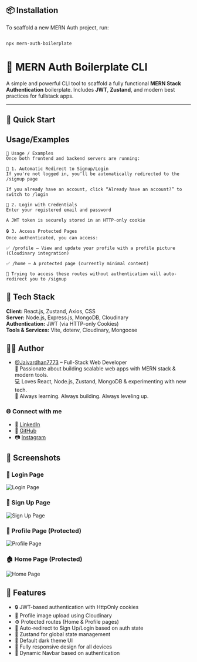  ## 📦 Installation

To scaffold a new MERN Auth project, run:
```bash

npx mern-auth-boilerplate

```
# 🧱 MERN Auth Boilerplate CLI

A simple and powerful CLI tool to scaffold a fully functional **MERN Stack Authentication** boilerplate. Includes **JWT**, **Zustand**, and modern best practices for fullstack apps.

---

## 🚀 Quick Start


## Usage/Examples

```
📌 Usage / Examples
Once both frontend and backend servers are running:

🔐 1. Automatic Redirect to Signup/Login
If you're not logged in, you’ll be automatically redirected to the /signup page

If you already have an account, click “Already have an account?” to switch to /login

🔑 2. Login with Credentials
Enter your registered email and password

A JWT token is securely stored in an HTTP-only cookie

🔒 3. Access Protected Pages
Once authenticated, you can access:

✅ /profile – View and update your profile with a profile picture (Cloudinary integration)

✅ /home – A protected page (currently minimal content)

🔐 Trying to access these routes without authentication will auto-redirect you to /signup
```


## 🚀 Tech Stack

**Client:** React.js, Zustand, Axios,  CSS  
**Server:** Node.js, Express.js, MongoDB, Cloudinary  
**Authentication:** JWT (via HTTP-only Cookies)  
**Tools & Services:** Vite, dotenv, Cloudinary, Mongoose


## 👨‍💻 Author

- [@Jaivardhan7773](https://github.com/Jaivardhan7773) – Full-Stack Web Developer  
  🚀 Passionate about building scalable web apps with MERN stack & modern tools.  
  💻 Loves React, Node.js, Zustand, MongoDB & experimenting with new tech.  
  🧠 Always learning. Always building. Always leveling up.

### 🌐 Connect with me

- 💼 [LinkedIn](https://www.linkedin.com/in/jaivardhan7773)
- 🐙 [GitHub](https://github.com/Jaivardhan7773)
- 📷 [Instagram](https://www.instagram.com/jaivardhan7773_)

## 📸 Screenshots

### 🔐 Login Page
![Login Page](https://i.ibb.co/BVNZ5t99/Screenshot-2025-06-19-173012.png)

### 📝 Sign Up Page
![Sign Up Page](https://i.ibb.co/HLBRB8v5/Screenshot-2025-06-19-173023.png)

### 👤 Profile Page (Protected)
![Profile Page](https://i.ibb.co/qHL3gDp/Screenshot-2025-06-19-173144.png)

### 🏠 Home Page (Protected)
![Home Page](https://i.ibb.co/LzfL4sXF/Screenshot-2025-06-19-173527.png)


##  🚀   Features

- 🔒 JWT-based authentication with HttpOnly cookies
- 📸 Profile image upload using Cloudinary
- ⚙️ Protected routes (Home & Profile pages)
- 🔁 Auto-redirect to Sign Up/Login based on auth state
- 🧠 Zustand for global state management
- 🌙 Default dark theme UI
- 📱 Fully responsive design for all devices
- 🧭 Dynamic Navbar based on authentication
